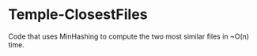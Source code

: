 # Temple-ClosestFiles
Code that uses MinHashing to compute the two most similar files in ~O(n) time.

